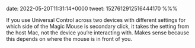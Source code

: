 date: 2022-05-20T11:31:14+0000
tweet: 1527612912516444170
%%%

If you use Universal Control across two devices with different settings for which side of the Magic Mouse is secondary click, it takes the setting from the host Mac, not the device you‘re interacting with. Makes sense because this depends on where the mouse is in front of you.
